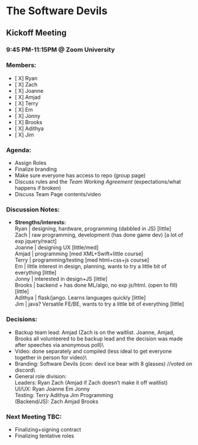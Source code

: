 # The Software Devils
## Kickoff Meeting
### 9:45 PM-11:15PM @ Zoom University

### Members:
- [ X] Ryan
- [ X] Zach
- [ X] Joanne
- [ X] Amjad
- [ X] Terry
- [ X] Em
- [ X] Jonny
- [ X] Brooks
- [ X] Adithya
- [ X] Jim

### Agenda:
- Assign Roles
- Finalize branding
- Make sure everyone has access to repo (group page)
- Discuss rules and the *Team Working Agreement* (expectations/what happens if broken)
- Discuss Team Page contents/video

### Discussion Notes:
- **Strengths/interests:**\
Ryan | designing, hardware, programming (dabbled in JS) [little]\
Zach | raw programming, development (has done game dev) [a lot of exp jquery/react]\
Joanne | designing UX [little/med]\
Amjad | programming [med XML+Swift+little course]\
Terry | programming/testing [med html+css+js course]\
Em | little interest in design, planning, wants to try a little bit of everything [little]\
Jonny | interested in design+JS [little]\
Brooks | backend + has done ML/algo, no exp js/html. (open to fill) [little]\
Adithya | flask/jango. Learns languages quickly [little]\
Jim | java? Versatile FE/BE, wants to try a little bit of everything [little]

### Decisions: 
- Backup team lead: Amjad (Zach is on the waitlist. Joanne, Amjad, Brooks all volunteered to be backup lead and the decision was made after speeches via anonymous poll)\
- Video: done separately and compiled (less ideal to get everyone together in person for video)\
- Branding: Software Devils (icon: devil ice bear with 8 glasses) //voted on discord\
- General role division: \
Leaders: Ryan Zach (Amjad if Zach doesn’t make it off waitlist)\
UI/UX: Ryan Joanne Em Jonny \
Testing: Terry Adithya Jim Programming \
(Backend/JS): Zach Amjad Brooks



### Next Meeting TBC:
- Finalizing+signing contract
- Finalizing tentative roles
